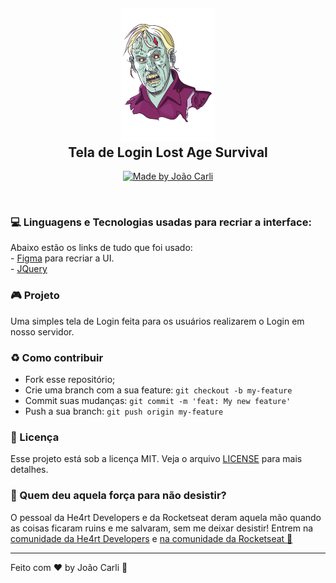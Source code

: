 <h2 align="center">
  <img src="assets/astolfo.png" width="150px" /><br>
  Tela de Login Lost Age Survival
</h2>
  <p align="center">
    <a href="https://insanitydev.netlify.com/" target="_blank">
      <img alt="Made by João Carli" src="https://img.shields.io/badge/made%20by-Jo%C3%A3o%20Carli-lightgrey">
    </a>
  </p>

  <br>
  
  ### :computer: Linguagens e Tecnologias usadas para recriar a interface:
  Abaixo estão os links de tudo que foi usado:<br>
    - [Figma](https://www.figma.com/) para recriar a UI. <br>
    - [JQuery](https://jquery.com/)

  ### 🎮 Projeto
  Uma simples tela de Login feita para os usuários realizarem o Login em nosso servidor.

### :recycle: Como contribuir

- Fork esse repositório;
- Crie uma branch com a sua feature: `git checkout -b my-feature`
- Commit suas mudanças: `git commit -m 'feat: My new feature'`
- Push a sua branch: `git push origin my-feature`

### :memo: Licença

Esse projeto está sob a licença MIT. Veja o arquivo [LICENSE](LICENSE.md) para mais detalhes.

### :muscle: Quem deu aquela força para não desistir?

O pessoal da He4rt Developers e da Rocketseat deram aquela mão quando as coisas ficaram ruins e me salvaram, sem me deixar desistir!
Entrem na [comunidade da He4rt Developers](https://discord.gg/8mA4CM2) e [na comunidade da Rocketseat :rocket:](https://discordapp.com/invite/gCRAFhc)

---
Feito com ❤️ by João Carli :wave: